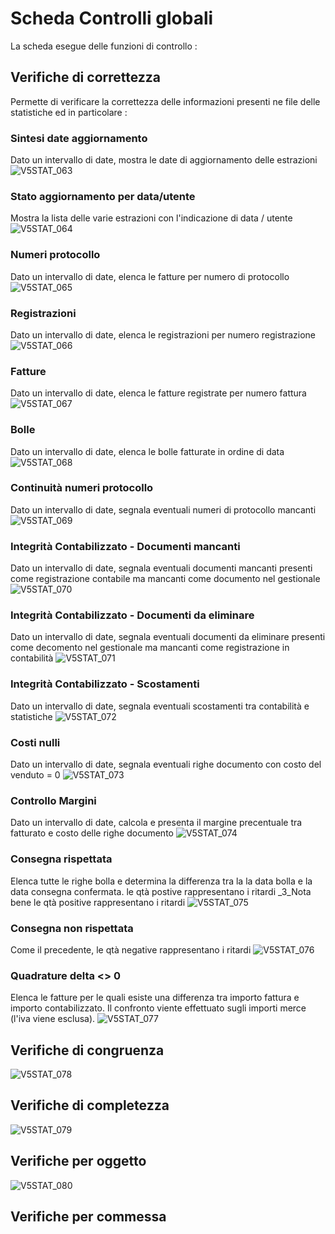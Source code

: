 # Scheda Controlli globali
La scheda esegue delle funzioni di controllo : 
## Verifiche di correttezza
Permette di verificare la correttezza delle informazioni presenti ne file delle statistiche ed in particolare : 

### Sintesi date aggiornamento
Dato un intervallo di date, mostra le date di aggiornamento delle estrazioni
![V5STAT_063](https://doc.smeup.com/immagini/MBDOC_SCH-V5STAT_10/V5STAT_063.png)
### Stato aggiornamento per data/utente
Mostra la lista delle varie estrazioni con l'indicazione di data / utente
![V5STAT_064](https://doc.smeup.com/immagini/MBDOC_SCH-V5STAT_10/V5STAT_064.png)
### Numeri protocollo
Dato un intervallo di date, elenca le fatture per numero di protocollo
![V5STAT_065](https://doc.smeup.com/immagini/MBDOC_SCH-V5STAT_10/V5STAT_065.png)
### Registrazioni
Dato un intervallo di date, elenca le registrazioni per numero registrazione
![V5STAT_066](https://doc.smeup.com/immagini/MBDOC_SCH-V5STAT_10/V5STAT_066.png)
### Fatture
Dato un intervallo di date, elenca le fatture registrate per numero fattura
![V5STAT_067](https://doc.smeup.com/immagini/MBDOC_SCH-V5STAT_10/V5STAT_067.png)
### Bolle
Dato un intervallo di date, elenca le bolle fatturate in ordine di data
![V5STAT_068](https://doc.smeup.com/immagini/MBDOC_SCH-V5STAT_10/V5STAT_068.png)
### Continuità numeri protocollo
Dato un intervallo di date, segnala eventuali numeri di protocollo mancanti
![V5STAT_069](https://doc.smeup.com/immagini/MBDOC_SCH-V5STAT_10/V5STAT_069.png)
### Integrità Contabilizzato - Documenti mancanti
Dato un intervallo di date, segnala eventuali documenti mancanti presenti come registrazione contabile ma mancanti come documento nel gestionale
![V5STAT_070](https://doc.smeup.com/immagini/MBDOC_SCH-V5STAT_10/V5STAT_070.png)
### Integrità Contabilizzato - Documenti da eliminare
Dato un intervallo di date, segnala eventuali documenti da eliminare presenti come decomento nel gestionale ma mancanti come registrazione in contabilità
![V5STAT_071](https://doc.smeup.com/immagini/MBDOC_SCH-V5STAT_10/V5STAT_071.png)
### Integrità Contabilizzato - Scostamenti
Dato un intervallo di date, segnala eventuali scostamenti tra contabilità e statistiche
![V5STAT_072](https://doc.smeup.com/immagini/MBDOC_SCH-V5STAT_10/V5STAT_072.png)
### Costi nulli
Dato un intervallo di date, segnala eventuali righe documento con costo del venduto = 0
![V5STAT_073](https://doc.smeup.com/immagini/MBDOC_SCH-V5STAT_10/V5STAT_073.png)
### Controllo Margini
Dato un intervallo di date, calcola e presenta il margine precentuale tra fatturato e costo delle righe documento
![V5STAT_074](https://doc.smeup.com/immagini/MBDOC_SCH-V5STAT_10/V5STAT_074.png)
### Consegna rispettata
Elenca tutte le righe bolla e determina la differenza tra la la data bolla e la data consegna confermata. le qtà postive rappresentano i ritardi
_3_Nota bene le qtà positive rappresentano i ritardi
![V5STAT_075](https://doc.smeup.com/immagini/MBDOC_SCH-V5STAT_10/V5STAT_075.png)
### Consegna non rispettata
Come il precedente, le qtà negative rappresentano i ritardi
![V5STAT_076](https://doc.smeup.com/immagini/MBDOC_SCH-V5STAT_10/V5STAT_076.png)
### Quadrature delta <> 0
Elenca le fatture per le quali esiste una differenza tra importo fattura e importo contabilizzato. Il confronto viente effettuato sugli importi merce (l'iva viene esclusa).
![V5STAT_077](https://doc.smeup.com/immagini/MBDOC_SCH-V5STAT_10/V5STAT_077.png)
## Verifiche di congruenza
![V5STAT_078](https://doc.smeup.com/immagini/MBDOC_SCH-V5STAT_10/V5STAT_078.png)
## Verifiche di completezza
![V5STAT_079](https://doc.smeup.com/immagini/MBDOC_SCH-V5STAT_10/V5STAT_079.png)
## Verifiche per oggetto
![V5STAT_080](https://doc.smeup.com/immagini/MBDOC_SCH-V5STAT_10/V5STAT_080.png)
## Verifiche per commessa

